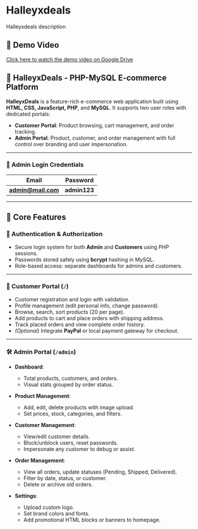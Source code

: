 # Halleyxdeals
Halleyxdeals description
## 🎥 Demo Video

[Click here to watch the demo video on Google Drive](https://drive.google.com/file/d/1tSAFxC-KIPZPxb7z7oUuDRrMkkheioNf/view?usp=sharing)





## 🛒 HalleyxDeals - PHP-MySQL E-commerce Platform

**HalleyxDeals** is a feature-rich e-commerce web application built using **HTML, CSS, JavaScript, PHP**, and **MySQL**. It supports two user roles with dedicated portals:

* **Customer Portal**: Product browsing, cart management, and order tracking.
* **Admin Portal**: Product, customer, and order management with full control over branding and user impersonation.

---

### 🔑 Admin Login Credentials

| Email                                       | Password     |
| ------------------------------------------- | ------------ |
| **[admin@mail.com](mailto:admin@mail.com)** | **admin123** |

---

## 🚀 Core Features

### 🔐 Authentication & Authorization

* Secure login system for both **Admin** and **Customers** using PHP sessions.
* Passwords stored safely using **bcrypt** hashing in MySQL.
* Role-based access: separate dashboards for admins and customers.

---

### 👤 Customer Portal (`/`)

* Customer registration and login with validation.
* Profile management (edit personal info, change password).
* Browse, search, sort products (20 per page).
* Add products to cart and place orders with shipping address.
* Track placed orders and view complete order history.
* *(Optional)* Integrate **PayPal** or local payment gateway for checkout.

---

### 🛠 Admin Portal (`/admin`)

* **Dashboard**:

  * Total products, customers, and orders.
  * Visual stats grouped by order status.
* **Product Management**:

  * Add, edit, delete products with image upload.
  * Set prices, stock, categories, and filters.
* **Customer Management**:

  * View/edit customer details.
  * Block/unblock users, reset passwords.
  * Impersonate any customer to debug or assist.
* **Order Management**:

  * View all orders, update statuses (Pending, Shipped, Delivered).
  * Filter by date, status, or customer.
  * Delete or archive old orders.
* **Settings**:

  * Upload custom logo.
  * Set brand colors and fonts.
  * Add promotional HTML blocks or banners to homepage.




